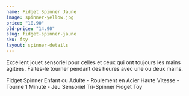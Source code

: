 ```yaml
---
name: Fidget Spinner Jaune
image: spinner-yellow.jpg
price: "10.90"
old-price: "14.90"
slug: fidget-spinner-jaune
sku: fsy
layout: spinner-details
---
```

Excellent jouet sensoriel pour celles et ceux qui ont toujours les mains agitées. Faites-le tourner pendant des heures avec une ou deux mains.

Fidget Spinner Enfant ou Adulte - Roulement en Acier Haute Vitesse - Tourne 1 Minute - Jeu Sensoriel Tri-Spinner Fidget Toy